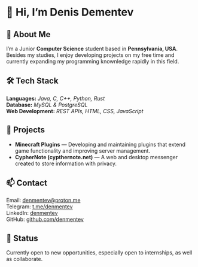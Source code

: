 # 👋 Hi, I’m Denis Dementev

## 🔧 About Me
I’m a Junior **Computer Science** student based in **Pennsylvania, USA**. Besides my studies, I enjoy developing projects on my free time and currently expanding my programming knownledge rapidly in this field.

## 🛠️ Tech Stack
**Languages:** _Java, C, C++, Python, Rust_  
**Database:** _MySQL & PostgreSQL_  
**Web Development:** _REST APIs, HTML, CSS, JavaScript_

## 🚀 Projects
- **Minecraft Plugins** — Developing and maintaining plugins that extend game functionality and improving server management.  
- **CypherNote (cypthernote.net)** — A web and desktop messenger created to store information with privacy.

## 📫 Contact
Email: denmentev@proton.me  
Telegram: [t.me/denmentev](https://t.me/denmentev)  
LinkedIn: [denmentev](https://www.linkedin.com/in/denmentev)  
GitHub: [github.com/denmentev](https://github.com/denmentev)

## 🌱 Status
Currently open to new opportunities, especially open to internships, as well as collaborate.
